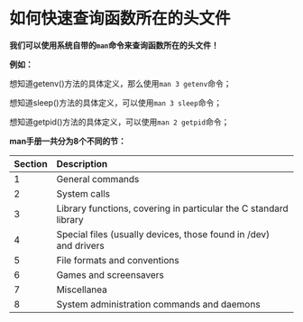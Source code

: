 # 如何快速查询函数所在的头文件

**我们可以使用系统自带的`man`命令来查询函数所在的头文件！**

**例如：**

想知道getenv()方法的具体定义，那么使用`man 3 getenv`命令；

想知道sleep()方法的具体定义，可以使用`man 3 sleep`命令；

想知道getpid()方法的具体定义，可以使用`man 2 getpid`命令；


**man手册一共分为8个不同的节：**

Section | Description
:--|:--
1 | General commands
2 | System calls
3 | Library functions, covering in particular the C standard library
4 | Special files (usually devices, those found in /dev) and drivers
5 | File formats and conventions
6 | Games and screensavers
7 | Miscellanea
8 | System administration commands and daemons
